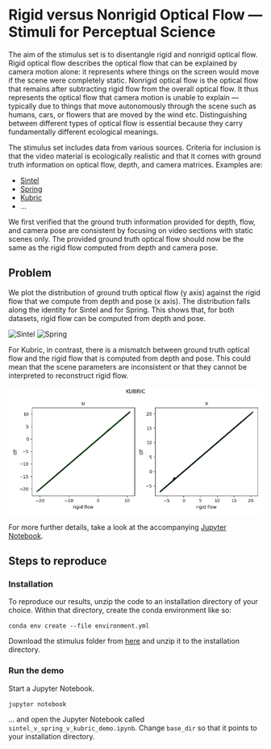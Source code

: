 # Rigid versus Nonrigid Optical Flow &mdash; Stimuli for Perceptual Science
The aim of the stimulus set is to disentangle rigid and nonrigid optical flow.
Rigid optical flow describes the optical flow that can be explained by camera
motion alone: it represents where things on the screen would move
if the scene were completely static. Nonrigid optical flow is the optical flow 
that remains after subtracting rigid flow from the overall optical
flow. It thus represents the optical flow that camera motion is unable to
explain &mdash; typically due to things that move autonomously through the
scene such as humans, cars, or flowers that are moved by the wind etc.
Distinguishing between different types of optical flow is essential because
they carry fundamentally different ecological meanings.

The stimulus set includes data from various sources. Criteria for inclusion is
that the video material is ecologically realistic and that it comes with ground
truth information on optical flow, depth, and camera matrices. Examples are:

* [Sintel](http://sintel.is.tue.mpg.de/)
* [Spring](https://spring-benchmark.org/)
* [Kubric](https://github.com/google-research/kubric)
* ...

We first verified that the ground truth information provided for depth, flow, 
and camera pose are consistent by focusing on video sections with static scenes
only. The provided ground truth optical flow should now be the same as the
rigid flow computed from depth and camera pose.

## Problem
We plot the distribution of ground truth optical flow (y axis) against the rigid 
flow that we compute from depth and pose (x axis). The distribution falls along
the identity for Sintel and for Spring. This shows that, for both datasets,
rigid flow can be computed from depth and pose.

![Sintel](https://github.com/mmbannert/rigid-v-nonrigid-flow/blob/master/images/sintel.png)
![Spring](https://github.com/mmbannert/rigid-v-nonrigid-flow/blob/master/images/spring.png)

For Kubric, in contrast, there is a mismatch between ground truth optical flow
and the rigid flow that is computed from depth and pose. This could mean
that the scene parameters are inconsistent or that they cannot be interpreted
to reconstruct rigid flow.

![Kubric](https://github.com/mmbannert/rigid-v-nonrigid-flow/blob/master/images/kubric.png)

For more further details, take a look at the accompanying [Jupyter Notebook](https://github.com/mmbannert/rigid-v-nonrigid-flow/blob/master/sintel_v_spring_v_kubric_demo.ipynb).

## Steps to reproduce

### Installation
To reproduce our results, unzip the code to an installation directory of your
choice. Within that directory, create the conda environment like so:

``` shell
conda env create --file environment.yml
```

Download the stimulus folder from [here](https://keeper.mpdl.mpg.de/f/8d7f5791a6634d76a9b8/) and unzip it to the
installation directory.

### Run the demo
Start a Jupyter Notebook.
``` shell
jupyter notebook
```
... and open the Jupyter Notebook called `sintel_v_spring_v_kubric_demo.ipynb`.
Change `base_dir` so that it points to your installation directory.